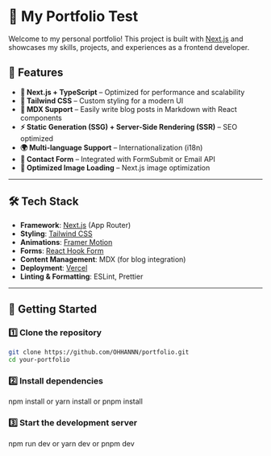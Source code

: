 # 🚀 My Portfolio Test

Welcome to my personal portfolio! This project is built with [Next.js](https://nextjs.org/) and showcases my skills, projects, and experiences as a frontend developer.

## 🌟 Features

- **🚀 Next.js + TypeScript** – Optimized for performance and scalability
- **🎨 Tailwind CSS** – Custom styling for a modern UI
- **📂 MDX Support** – Easily write blog posts in Markdown with React components
- **⚡ Static Generation (SSG) + Server-Side Rendering (SSR)** – SEO optimized
- **🌍 Multi-language Support** – Internationalization (i18n)
- **📧 Contact Form** – Integrated with FormSubmit or Email API
- **📸 Optimized Image Loading** – Next.js image optimization

---

## 🛠️ Tech Stack

- **Framework**: [Next.js](https://nextjs.org/) (App Router)
- **Styling**: [Tailwind CSS](https://tailwindcss.com/)
- **Animations**: [Framer Motion](https://www.framer.com/motion/)
- **Forms**: [React Hook Form](https://react-hook-form.com/)
- **Content Management**: MDX (for blog integration)
- **Deployment**: [Vercel](https://vercel.com/)
- **Linting & Formatting**: ESLint, Prettier

---

## 🚀 Getting Started

### **1️⃣ Clone the repository**

```sh
git clone https://github.com/OHHANNN/portfolio.git
cd your-portfolio
```

### **2️⃣ Install dependencies**

npm install
or
yarn install
or
pnpm install

### **3️⃣ Start the development server**

npm run dev
or
yarn dev
or
pnpm dev

